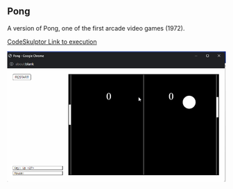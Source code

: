 ## Pong
A version of Pong, one of the first arcade video games (1972). 

[CodeSkulptor Link to execution](https://py2.codeskulptor.org/#user49_57mCPryzC9isrvl_20.py)

![](./demo.gif)

